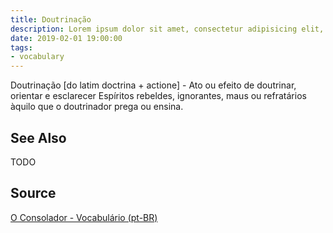 ```yaml
---
title: Doutrinação
description: Lorem ipsum dolor sit amet, consectetur adipisicing elit, sed do eiusmod tempor incididunt ut labore et dolore magna aliqua.  TODO
date: 2019-02-01 19:00:00
tags:
- vocabulary
---
```


Doutrinação [do latim doctrina + actione] - Ato ou efeito de doutrinar, orientar e esclarecer Espíritos rebeldes, ignorantes, maus ou refratários àquilo que o doutrinador prega ou ensina.

## See Also
TODO

## Source
[O Consolador - Vocabulário (pt-BR)](http://www.oconsolador.com.br/linkfixo/vocabulario/principal.html)


